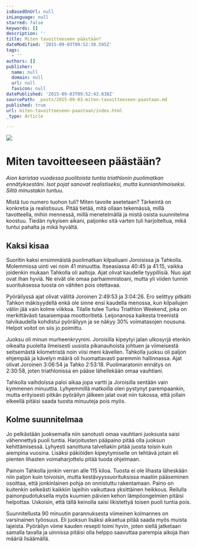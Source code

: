 ```yaml
---
isBasedOnUrl: null
inLanguage: null
starred: false
keywords: []
description: ''
title: Miten tavoitteeseen päästään?
dateModified: '2015-09-03T09:52:30.595Z'
tags:
  - ''
authors: []
publisher:
  name: null
  domain: null
  url: null
  favicon: null
datePublished: '2015-09-03T09:52:43.838Z'
sourcePath: _posts/2015-09-03-miten-tavoitteeseen-paastaan.md
published: true
url: miten-tavoitteeseen-paastaan/index.html
_type: Article

---
```

![](https://the-grid-user-content.s3-us-west-2.amazonaws.com/4421f2d1-f3f7-4036-8374-34789be29ccc.JPG)

# Miten tavoitteeseen päästään?

_Aion karistaa vuodessa puolitoista tuntia triathlonin puolimatkan ennätyksestäni. Isot pojat sanovat realistiseksi, mutta kunnianhimoiseksi. Siltä minustakin tuntuu._

Mistä tuo numero tuohon tuli? Miten tavoite asetetaan? Tärkeintä on konkretia ja realistisuus. Pitää tietää, mitä ollaan tekemässä, millä tavotteella, mihin mennessä, millä menetelmällä ja mistä osista suunnitelma koostuu. Tiedän nykyisen aikani, paljonko sitä varten tuli harjoiteltua, mikä tuntui pahalta ja mikä hyvältä.

## Kaksi kisaa

Suoritin kaksi ensimmäistä puolimatkan kilpailuani Joroisissa ja Tahkolla. Molemmissa uinti vei noin 41 minuuttia. Itseasiassa 40:45 ja 41:15, vaikka joidenkin mukaan Tahkolla oli aaltoja. Ajat olivat kaudelle tyypillisiä. Nuo ajat ovat ihan hyviä. Ne eivät ole omaa parhaimmistoani, mutta yli viiden tunnin suorituksessa tuosta on vähiten pois otettavaa.

Pyöräilyssä ajat olivat väliltä Joroinen 2:49:53 ja 3:04:26\. Ero selittyy pitkälti Tahkon mäkisyydellä enkä ole sinne ensi kaudella menossa, kun kilpailujen väliin jää vain kolme viikkoa. Tilalle tulee Turku Triathlon Weekend, joka on merkittävästi tasaisempaa moottoritietä. Leijonanosa kaikesta treenistä talvikaudella kohdistui pyöräilyyn ja se näkyy 30% voimatasojen nousuna. Helpot voitot on siis jo poimittu.

Juoksu oli minun murheenkryynini. Joroisilla kipeytyi jalan ulkosyrjä etenkin oikealta puolelta ilmeisesti uusista pikanauhoista johtuen ja viimeisestä seitsemästä kilometristä noin viisi meni kävellen. Tahkolla juoksu oli paljon ehjempää ja kävelyn määrä oli huomattavasti paremmin hallinnassa. Ajat olivat Joroinen 3:06:54 ja Tahko 2:53:18\. Puolimaratonin ennätys on 2:30:58, joten triathlonissa en pääse lähellekään omaa vauhtiani.

Tahkolla vaihdoissa paloi aikaa jopa vartti ja Joroisilla sentään vain kymmenen minuuttia. Lyhyemmillä matkoilla olen pystynyt parempaankin, mutta erityisesti pitkän pyöräilyn jälkeen jalat ovat niin tukossa, että jollain elkeellä pitäisi saada tuosta minuuteja pois myös.

## Kolme suunnitelmaa

Jo pelkästään juoksemalla niin sanotusti omaa vauhtiani juoksusta saisi vähennettyä puoli tuntia. Harjoitusten pääpaino pitää olla juoksun kehittämisessä. Lyhyesti sanottuna talvellakin pitää juosta toisin kuin aiempina vuosina. Lisäksi päkiöiden kipeytymiselle on tehtävä jotain eli pienten lihasten voimaharjottelu pitää tuoda ohjelmaan.

Painoin Tahkolla jonkin verran alle 115 kiloa. Tuosta ei ole lihasta läheskään niin paljon kuin toivoisin, mutta kestävyyssuorituksissa maaliin pääseminen osoittaa, että jonkinlainen pohja on onnistuttu rakentamaan. Paino on kuitenkin selkeästi kaikkiin lajeihin vaikuttava yksittäinen heikkous. Reilulla painonpudotuksella myös kuumien päivien kehon lämpöongelmien pitäisi helpottaa. Uskoisin, että tällä keinolla saisi likistettyä toisen puoli tuntia pois.

Suunnitellusta 90 minuutin parannuksesta viimeinen kolmannes on varsinainen työosuus. Eli juoksun lisäksi aikaetua pitää saada myös muista lajeista. Pyöräilyn viime kauden resepti toimi hyvin, joten siellä jatketaan samalla tavalla ja uinnissa pitäisi olla helppo saavuttaa parempia aikoja ihan määriä lisäämällä.
